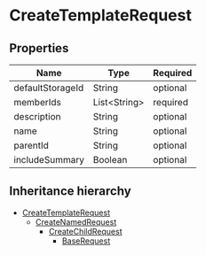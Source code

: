 

# CreateTemplateRequest

## Properties

Name | Type | Required
-------- | -------- | --------
defaultStorageId | String | optional
memberIds | List&lt;String&gt; | required
description | String | optional
name | String | optional
parentId | String | optional
includeSummary | Boolean | optional




## Inheritance hierarchy


* [CreateTemplateRequest](CreateTemplateRequest.md)
    * [CreateNamedRequest](CreateNamedRequest.md)
        * [CreateChildRequest](CreateChildRequest.md)
            * [BaseRequest](BaseRequest.md)
